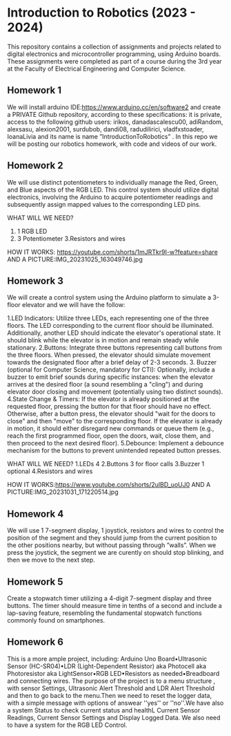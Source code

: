 # Introduction to Robotics (2023 - 2024)

This repository contains a collection of assignments and projects related to digital electronics and microcontroller programming,  using Arduino boards. These assignments were completed as part of a course  during the 3rd year at the Faculty of Electrical Engineering and Computer Science.
  
## Homework 1
We will  install arduino IDE:https://www.arduino.cc/en/software2 and create a PRIVATE Github repository, according to these specifications: 
it is private, access to the following github users: irikos, danadascalescu00, adiRandom, alexsasu, alexion2001, surdubob, dandi08, radudilirici, vladfxstoader, IoanaLivia  and its name is name  ”IntroductionToRobotics” .
In this repo we will be posting our robotics homework, with code and videos of our work.

## Homework 2

We will use distinct potentiometers to individually manage the Red, Green, and Blue aspects of the RGB LED. This control system should utilize digital electronics, involving the Arduino to acquire potentiometer readings and subsequently assign mapped values to the corresponding LED pins.

WHAT WILL WE NEED?
 1. 1 RGB LED
 2. 3 Potentiometer
 3.Resistors and wires

HOW IT WORKS: https://youtube.com/shorts/1mJRTkr9I-w?feature=share
AND A PICTURE:IMG_20231025_163049746.jpg



## Homework 3
We will create a control system using the Arduino platform to simulate a 3-floor elevator and we will have the follow:

1.LED Indicators: Utilize three LEDs, each representing one of the three floors. The LED corresponding to the current floor should be illuminated. Additionally, another LED should indicate the elevator's operational state. It should blink while the elevator is in motion and remain steady while stationary.
2.Buttons: Integrate three buttons representing call buttons from the three floors. When pressed, the elevator should simulate movement towards the designated floor after a brief delay of 2-3 seconds.
3. Buzzer (optional for Computer Science, mandatory for CTI): Optionally, include a buzzer to emit brief sounds during specific instances: when the elevator arrives at the desired floor (a sound resembling a "cling") and during elevator door closing and movement (potentially using two distinct sounds).
4.State Change & Timers: If the elevator is already positioned at the requested floor, pressing the button for that floor should have no effect. Otherwise, after a button press, the elevator should "wait for the doors to close" and then "move" to the corresponding floor. If the elevator is already in motion, it should either disregard new commands or queue them (e.g., reach the first programmed floor, open the doors, wait, close them, and then proceed to the next desired floor).
5.Debounce: Implement a debounce mechanism for the buttons to prevent unintended repeated button presses.

WHAT WILL WE NEED?
1.LEDs 4
2.Buttons 3 for floor calls
3.Buzzer 1 optional
4.Resistors and wires 

HOW IT WORKS:https://www.youtube.com/shorts/2ulBD_uoUJ0
AND A PICTURE:IMG_20231031_171220514.jpg

## Homework 4
We will use 1 7-segment display, 1 joystick, resistors and wires to control the position of
the segment and  they should jump from the current position
to the other positions nearby, but without passing through ”walls”. When we press the joystick, the segment we are curently on should stop blinking, and then we move to the next step.

## Homework 5
Create a stopwatch timer utilizing a 4-digit 7-segment display and three buttons. The timer should measure time in tenths of a second and include a lap-saving feature, resembling the fundamental stopwatch functions commonly found on smartphones.

## Homework 6
This is a more ample project, including: Arduino Uno Board•Ultrasonic Sensor (HC-SR04)•LDR (Light-Dependent Resistor) aka Photocell aka Photoresistor aka LightSensor•RGB LED•Resistors as needed•Breadboard and connecting wires. The purpose of the project is to a menu structure , with sensor Settings,  Ultrasonic Alert Threshold and LDR Alert Threshold and then to go back to the menu.Then we need to reset the logger data, with a simple message with options of answear ''yes'' or ''no''.We have also a system Status to check current status and healthL Current Sensor Readings, Current Sensor Settings and  Display Logged Data. We also need to have a system for the RGB LED Control.
